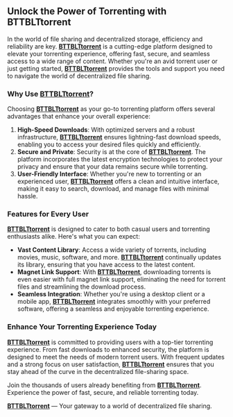 ## Unlock the Power of Torrenting with BTTBLTtorrent

In the world of file sharing and decentralized storage, efficiency and reliability are key. [**BTTBLTtorrent**](https://bttblttorrent.com) is a cutting-edge platform designed to elevate your torrenting experience, offering fast, secure, and seamless access to a wide range of content. Whether you're an avid torrent user or just getting started, [**BTTBLTtorrent**](https://bttblttorrent.com) provides the tools and support you need to navigate the world of decentralized file sharing.

### Why Use [**BTTBLTtorrent**](https://bttblttorrent.com)?

Choosing [**BTTBLTtorrent**](https://bttblttorrent.com) as your go-to torrenting platform offers several advantages that enhance your overall experience:

1. **High-Speed Downloads**: With optimized servers and a robust infrastructure, [**BTTBLTtorrent**](https://bttblttorrent.com) ensures lightning-fast download speeds, enabling you to access your desired files quickly and efficiently.
2. **Secure and Private**: Security is at the core of [**BTTBLTtorrent**](https://bttblttorrent.com). The platform incorporates the latest encryption technologies to protect your privacy and ensure that your data remains secure while torrenting.
3. **User-Friendly Interface**: Whether you're new to torrenting or an experienced user, [**BTTBLTtorrent**](https://bttblttorrent.com) offers a clean and intuitive interface, making it easy to search, download, and manage files with minimal hassle.

### Features for Every User

[**BTTBLTtorrent**](https://bttblttorrent.com) is designed to cater to both casual users and torrenting enthusiasts alike. Here's what you can expect:

- **Vast Content Library**: Access a wide variety of torrents, including movies, music, software, and more. [**BTTBLTtorrent**](https://bttblttorrent.com) continually updates its library, ensuring that you have access to the latest content.
- **Magnet Link Support**: With [**BTTBLTtorrent**](https://bttblttorrent.com), downloading torrents is even easier with full magnet link support, eliminating the need for torrent files and streamlining the download process.
- **Seamless Integration**: Whether you're using a desktop client or a mobile app, [**BTTBLTtorrent**](https://bttblttorrent.com) integrates smoothly with your preferred software, offering a seamless and enjoyable torrenting experience.

### Enhance Your Torrenting Experience Today

[**BTTBLTtorrent**](https://bttblttorrent.com) is committed to providing users with a top-tier torrenting experience. From fast downloads to enhanced security, the platform is designed to meet the needs of modern torrent users. With frequent updates and a strong focus on user satisfaction, [**BTTBLTtorrent**](https://bttblttorrent.com) ensures that you stay ahead of the curve in the decentralized file-sharing space.

Join the thousands of users already benefiting from [**BTTBLTtorrent**](https://bttblttorrent.com). Experience the power of fast, secure, and reliable torrenting today.

[**BTTBLTtorrent**](https://bttblttorrent.com) — Your gateway to a world of decentralized file sharing.
